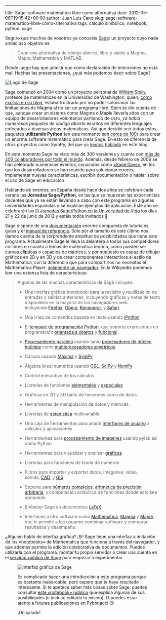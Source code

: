 ---
title: Sage: software matemático libre como alternativa
date: 2012-05-06T19:15:42+00:00
author: Juan Luis Cano
slug: sage-software-matematico-libre-como-alternativa
tags: cálculo simbólico, notebook, python, sage

Seguro que muchos de vosotros ya conocéis [Sage](http://sagemath.org/): un proyecto cuyo nada ambicioso objetivo es

> Crear una alternativa de código abierto, libre y viable a Magma, Maple, Mathematica y MATLAB.

Desde luego hay que admitir que como declaración de intenciones no está mal. Hechas las presentaciones, ¿qué más podemos decir sobre Sage?

![Logo de Sage](https://pybonacci.org/images/2012/05/sage-logo-new-l.png)

Sage comenzó en 2004 como un proyecto personal de [William Stein](http://www.wstein.org/), profesor de matemáticas en la Universidad de Washington, quien, [como explica en su blog](http://sagemath.blogspot.com.es/2009/12/mathematical-software-and-me-very.html), estaba frustrado por no poder solucionar las limitaciones de Magma al no ser un programa libre. Stein se dio cuenta de que, aunque crear un sistema como Magma o Maple llevaría años con un equipo de desarrolladores voluntarios partiendo de cero, _ya había numerosos paquetes de código abierto_ escritos en diferentes lenguajes enfocados a diversas áreas matemáticas. Así que decidió unir todos estos paquetes **utilizando Python** (en este momento son [cerca de 100](http://sagemath.org/links-components.html)) para crear un enorme software matemático para crear Sage. En esto se diferencia de otros proyectos como SymPy, del que ya [hemos](https://pybonacci.org/2012/04/04/introduccion-al-calculo-simbolico-en-python-con-sympy/) [hablado](https://pybonacci.org/2012/04/30/como-calcular-limites-derivadas-series-e-integrales-en-python-con-sympy/) en este blog.

<!--more-->

En este momento Sage ha visto más de 300 versiones y cuenta con [más de 200 colaboradores por todo el mundo](http://sagemath.org/development-map.html). Además, desde febrero de 2006 se han celebrado numerosos eventos, conocidos como [«Sage Days»](http://wiki.sagemath.org/Workshops), en los que los desarrolladores se han reunido para solucionar errores, implementar nuevas características, escribir documentación o hablar sobre el uso de Sage en educación.

Hablando de eventos, en España desde hace dos años se celebran cada verano las **Jornadas Sage/Python**, en las que se muestran las experiencias docentes que ya se están llevando a cabo con este programa en algunas universidades españolas y se explican ejemplos de aplicación. Este año se celebrarán las [III Jornadas Sage/Python en la Universidad de Vigo](http://webs.uvigo.es/sage2012/) los días 21 y 22 de junio de 2012 y estáis todos invitados 🙂

Sage dispone de una [documentación](http://sagemath.org/doc/) _enorme_ compuesta de tutoriales, guías y el [manual de referencia](http://sagemath.org/doc/reference/index.html). Solo por el tamaño de este último nos damos cuenta de la sorprendente amplitud de posibilidades que tiene este programa. Actualmente Sage le lleva la delantera a todos sus competidores no libres en cuanto a temas de matemática teórica, como pueden ser [curvas elípticas](http://sagemath.org/doc/reference/plane_curves.html) o [espacios de matrices](http://sagemath.org/doc/reference/matrices.html), y por supuesto es capaz de dibujar gráficos en 2D y en 3D y de crear componentes interactivos al estilo de Mathematica, con la diferencia que para compartirlos no necesitas el Mathematica Player: [solamente un navegador](http://aleph.sagemath.org/?z=eJyNkc9OhDAQxu88xZd4YAa7CKwe1qSJJ1_CmKYusFtDylqKvr5TQA970R6m8_c3X9NPGyhvo4IdLmer4HPOgqmpjQyNGndoUIBq7LAXp41L5hbTR4h0lWYUxVJslhQnUvMHafdP0kxJpN90JiItnozJEpYhEtk_UYEUCMMLYytsg9eNtKt57Sxg3yZa0xJnRrRoVGWdmXVVCg7Zk_OxC_YYs7brYUjaNEmXgthKrqasmBXWoVQ6qLSlfFAQw8yPGeRM5_GLBjdFcxnGSC_kRIFJr5zLaRYlwjW_P6NXHJPXjhn9GODgPIL1p47uK35VSJz30fmu1c92mDqF4ziMQec3VbXf933O_A33GX0V). En la Wikipedia podemos leer una extensa lista de características:

> Algunos de las muchas características de Sage incluyen:
> 
>   * Una interfaz gráfica (notebook) para la revisión y reutilización de entradas y salidas anteriores, incluyendo gráficas y notas de texto disponibles en la mayoría de los navegadores web incluyendo [Firefox](http://es.wikipedia.org/wiki/Firefox "Firefox"), [Opera](http://es.wikipedia.org/wiki/Opera_(navegador) "Opera (navegador)"), [Konqueror](http://es.wikipedia.org/wiki/Konqueror "Konqueror"), y [Safari](http://es.wikipedia.org/wiki/Safari "Safari").
> 
>   * Una línea de comandos basada en texto usando [iPython](http://es.wikipedia.org/wiki/IPython "IPython")
> 
>   * El [lenguaje de programación Python](http://es.wikipedia.org/wiki/Lenguaje_de_programaci%C3%B3n_Python "Lenguaje de programación Python"), que soporta expresiones en programación [orientada a objetos](http://es.wikipedia.org/wiki/Programaci%C3%B3n_orientada_a_objetos "Programación orientada a objetos") y [funcional](http://es.wikipedia.org/wiki/Programaci%C3%B3n_funcional "Programación funcional").
> 
>   * [Procesamiento paralelo](http://es.wikipedia.org/wiki/Computaci%C3%B3n_paralela "Computación paralela") usando tanto [procesadores de núcleo múltiple](http://es.wikipedia.org/w/index.php?title=Procesadores_de_n%C3%BAcleo_m%C3%BAltiple&action=edit&redlink=1 "Procesadores de núcleo múltiple (aún no redactado)") como [multiprocesadores simétricos](http://es.wikipedia.org/w/index.php?title=Multiprocesadores_sim%C3%A9tricos&action=edit&redlink=1 "Multiprocesadores simétricos (aún no redactado)").
> 
>   * Cálculo usando [Maxima](http://es.wikipedia.org/wiki/Maxima "Maxima") y [SymPy](http://es.wikipedia.org/wiki/SymPy "SymPy")
> 
>   * Álgebra lineal numérica usando [GSL](http://es.wikipedia.org/wiki/GNU_Scientific_Library "GNU Scientific Library"), [SciPy](http://es.wikipedia.org/wiki/SciPy "SciPy") y [NumPy](http://es.wikipedia.org/wiki/NumPy "NumPy")
> 
>   * Control interactivo de los cálculos
> 
>   * Librerías de funciones [elementales](http://es.wikipedia.org/wiki/Funci%C3%B3n_elemental "Función elemental") y [especiales](http://es.wikipedia.org/wiki/Funci%C3%B3n_especial "Función especial")
> 
>   * Gráficas en 2D y 3D tanto de funciones como de datos.
> 
>   * Herramientas de manipulación de datos y matrices.
> 
>   * Librerías de [estadística](http://es.wikipedia.org/wiki/Estad%C3%ADstica "Estadística") multivariable
> 
>   * Una caja de herramientas para añadir [interfaces de usuario](http://es.wikipedia.org/wiki/Interfaz_de_usuario "Interfaz de usuario") a cálculos y aplicaciones
> 
>   * Herramientas para [procesamiento de imágenes](http://es.wikipedia.org/wiki/Procesamiento_de_im%C3%A1genes "Procesamiento de imágenes") usando pylab así como Python
> 
>   * Herramientas para visualizar y analizar [gráficas](http://es.wikipedia.org/wiki/Gr%C3%A1fica "Gráfica")
> 
>   * Librerías para funciones de teoría de números
> 
>   * Filtros para importar y exportar datos, imágenes, vídeo, sonido, [CAD](http://es.wikipedia.org/wiki/CAD "CAD"), y [GIS](http://es.wikipedia.org/wiki/GIS "GIS")
> 
>   * Soporte para [números complejos](http://es.wikipedia.org/wiki/N%C3%BAmeros_complejos "Números complejos"), [aritmética de precisión arbitraria](http://es.wikipedia.org/w/index.php?title=Aritm%C3%A9tica_de_precisi%C3%B3n_arbitraria&action=edit&redlink=1 "Aritmética de precisión arbitraria (aún no redactado)"), y computación simbólica de funciones donde esto sea apropiado.
> 
>   * Embeber Sage en documentos [LaTeX](http://es.wikipedia.org/wiki/LaTeX "LaTeX")<span style="font-size:11px;">.</span>
> 
>   * Interfaces a otro software como [Mathematica](http://es.wikipedia.org/wiki/Mathematica "Mathematica"), [Magma](http://es.wikipedia.org/wiki/Magma "Magma") y [Maple](http://es.wikipedia.org/wiki/Maple "Maple"), que le permite a los usuarios combinar software y comparar resultados y desempeño.

¿Alguien habló de interfaz gráfica? ¡Sí! Sage tiene una interfaz a imitación de los «notebooks» de Mathematica que funciona a través del navegador, y que además permite la edición colaborativa de documentos. Puedes utilizarla con el programa, montar tu propio servidor o crear una cuenta en el [servidor público de Sage](http://www.sagenb.org/) para empezar a experimentar.<figure id="attachment_378" style="width: 420px" class="wp-caption aligncenter">

![Interfaz gráfica de Sage](https://pybonacci.org/images/2012/05/2012-05-06-195446_1366x768_scrot.png)

Es complicado hacer una introducción a este programa porque es bastante inabarcable, pero espero que te haya resultado interesante. Si te apetece saber más cosas sobre Sage, puedes consultar [este «notebook» público](http://www.sagenb.org/home/pub/873/) que explica algunas de sus posibilidades (e incluso editarlo tú mismo). O puedes estar atento a futuras publicaciones en Pybonacci 😉

¡Un saludo!